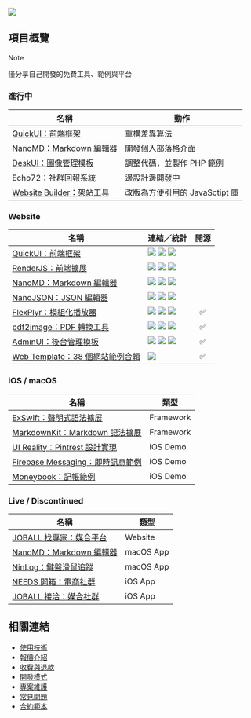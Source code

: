 ![](https://github-readme-stats.vercel.app/api?username=pardnchiu&show_icons=true&v=1738612332)

## 項目概覽
> [!NOTE]
> 僅分享自己開發的免費工具、範例與平台

### 進行中

| 名稱 | 動作 |
| - | - | 
| [QuickUI：前端框架](https://github.com/pardnchiu/QuickUI) | 重構差異算法 |
| [NanoMD：Markdown 編輯器](https://github.com/pardnchiu/NanoMD) | 開發個人部落格介面 |
| [DeskUI：圖像管理模板](https://github.com/pardnchiu/DeskUI) |  調整代碼，並製作 PHP 範例 |
| Echo72：社群回報系統 | 邊設計邊開發中 |
| [Website Builder：架站工具](https://github.com/pardnchiu/website-builder) | 改版為方便引用的 JavaSctipt 庫 |

### Website

| 名稱 | 連結／統計 | 開源 |
| - | - | :-: |
| [QuickUI：前端框架](https://quickui.pardn.io) | [![](https://img.shields.io/npm/v/@pardnchiu/quickui)](https://www.npmjs.com/package/@pardnchiu/quickui) [![](https://img.shields.io/jsdelivr/npm/hm/@pardnchiu/quickui)](https://www.jsdelivr.com/package/npm/@pardnchiu/quickui) [![](https://img.shields.io/github/stars/pardnchiu/QuickUI)](https://github.com/pardnchiu/QuickUI) |
| [RenderJS：前端擴展](https://renderjs.pardn.io) | [![](https://img.shields.io/npm/v/@pardnchiu/renderjs)](https://www.npmjs.com/package/@pardnchiu/renderjs) [![](https://img.shields.io/jsdelivr/npm/hm/@pardnchiu/renderjs)](https://www.jsdelivr.com/package/npm/@pardnchiu/renderjs) [![](https://img.shields.io/github/stars/pardnchiu/RenderJS)](https://github.com/pardnchiu/RenderJS) |
| [NanoMD：Markdown 編輯器](https://nanomd.parnd.io) | [![](https://img.shields.io/npm/v/@pardnchiu/nanomd)](https://www.npmjs.com/package/@pardnchiu/nanomd) [![](https://img.shields.io/jsdelivr/npm/hm/@pardnchiu/nanomd)](https://www.jsdelivr.com/package/npm/@pardnchiu/nanomd) [![](https://img.shields.io/github/stars/pardnchiu/NanoMD)](https://github.com/pardnchiu/NanoMD) |
| [NanoJSON：JSON 編輯器](https://nanojson.pardn.io) | [![](https://img.shields.io/npm/v/@pardnchiu/nanojson)](https://www.npmjs.com/package/@pardnchiu/nanojson) [![](https://img.shields.io/jsdelivr/npm/hm/@pardnchiu/nanojson)](https://www.jsdelivr.com/package/npm/@pardnchiu/nanojson) [![](https://img.shields.io/github/stars/pardnchiu/NanoJSON)](https://github.com/pardnchiu/NanoJSON) |
| [FlexPlyr：模組化播放器](https://flexplyr.pardn.io) | [![](https://img.shields.io/npm/v/@pardnchiu/flexplyr)](https://www.npmjs.com/package/@pardnchiu/flexplyr) [![](https://img.shields.io/jsdelivr/npm/hm/@pardnchiu/flexplyr)](https://www.jsdelivr.com/package/npm/@pardnchiu/flexplyr) [![](https://img.shields.io/github/stars/pardnchiu/FlexPlyr)](https://github.com/pardnchiu/FlexPlyr) | ✅ |
| [pdf2image：PDF 轉換工具](https://pardn.io/pdf2image) | [![](https://img.shields.io/npm/v/@pardnchiu/pdf2image)](https://www.npmjs.com/package/@pardnchiu/pdf2image) [![](https://img.shields.io/jsdelivr/npm/hm/@pardnchiu/pdf2image)](https://www.jsdelivr.com/package/npm/@pardnchiu/pdf2image) [![](https://img.shields.io/github/stars/pardnchiu/pdf2image)](https://github.com/pardnchiu/pdf2image) | ✅ |
| [AdminUI：後台管理模板](https://demo-admin.pardn.io) | [![](https://img.shields.io/npm/v/@pardnchiu/adminui)](https://www.npmjs.com/package/@pardnchiu/adminui) [![](https://img.shields.io/jsdelivr/npm/hm/@pardnchiu/adminui)](https://www.jsdelivr.com/package/npm/@pardnchiu/adminui) [![](https://img.shields.io/github/stars/pardnchiu/AdminUI)](https://github.com/pardnchiu/AdminUI) | ✅ |
| [Web Template：38 個網站範例合輯](https://pardn.io/web-template) | [![](https://img.shields.io/github/stars/pardnchiu/web-template)](https://github.com/pardnchiu/web-template) | ✅ |

### iOS / macOS

| 名稱 | 類型 | 
| - | - | 
| [ExSwift：聲明式語法擴展](https://github.com/pardnchiu/ExSwift) | Framework |
| [MarkdownKit：Markdown 語法擴展](https://github.com/pardnchiu/MarkdownKit) | Framework |
| [UI Reality：Pintrest 設計實現](https://github.com/pardnchiu/swift-UI-reality) | iOS Demo |
| [Firebase Messaging：即時訊息範例](https://github.com/pardnchiu/ios-firebase-messaging) | iOS Demo |
| [Moneybook：記帳範例](https://github.com/pardnchiu/ios-moneybook) | iOS Demo |

### Live / Discontinued

| 名稱 | 類型 |
| - | - |
| [JOBALL 找專家：媒合平台](https://joball.tw) | Website |
| [NanoMD：Markdown 編輯器](https://apps.apple.com/us/app/nanomd-markdown-%E7%B7%A8%E8%BC%AF%E5%99%A8/id6740427920) | macOS App |
| [NinLog：鍵盤滑鼠追蹤](https://apps.apple.com/tw/app/ninlog-%E9%8D%B5%E7%9B%A4%E6%BB%91%E9%BC%A0%E8%BF%BD%E8%B9%A4/id6741706238) | macOS App |
| [NEEDS 開箱：電商社群](https://appadvice.com/app/e9-96-8b-e7-ae-b1/1460355322.amp) | iOS App |
| [JOBALL 接洽：媒合社群](https://appadvice.com/app/joball-e6-8e-a5-e6-b4-bd/1272878907.amp) | iOS App |

## 相關連結

- [使用技術](./使用技術.md)
- [報價介紹](./報價介紹.md)
- [收費與退款](./收費與退款.md)
- [開發模式](./開發模式.md)
- [專案維護](./專案維護.md)
- [常見問題](./常見問題.md)
- [合約範本](./合約範本.md)
